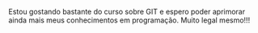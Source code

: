 Estou gostando bastante do curso sobre GIT e espero poder aprimorar ainda mais meus conhecimentos em programação.
Muito legal mesmo!!!